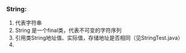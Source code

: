 ### String:
1. 代表字符串
2. String 是一个final类，代表不可变的字符序列
3. 引用类String地址值、实际值，存储地址是否相同（见StringTest.java）
4. 